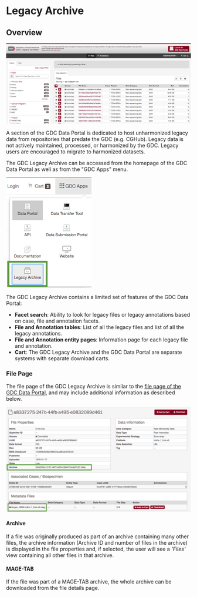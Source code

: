 # Legacy Archive

## Overview

[![Legacy Archive Portal](images/gdc-legacy-portal-home.png)](images/gdc-legacy-portal-home.png "Click to see the full image.")

A section of the GDC Data Portal is dedicated to host unharmonized legacy data from repositories that predate the GDC (e.g. CGHub). Legacy data is not actively maintained, processed, or harmonized by the GDC. Legacy users are encouraged to migrate to harmonized datasets.

The GDC Legacy Archive can be accessed from the homepage of the GDC Data Portal as well as from the "GDC Apps" menu.

[![GDC apps archive](images/gdc-data-portal-gdc-apps-archive.png)](images/gdc-data-portal-gdc-apps-archive.png "Click to see the full image.")

The GDC Legacy Archive contains a limited set of features of the GDC Data Portal:

* __Facet search__: Ability to look for legacy files or legacy annotations based on case, file and annotation facets.
* __File and Annotation tables__: List of all the legacy files and list of all the legacy annotations.
* __File and Annotation entity pages__: Information page for each legacy file and annotation.
* __Cart__:  The GDC Legacy Archive and the GDC Data Portal are separate systems with separate download carts.

### File Page

The file page of the GDC Legacy Archive is similar to the [file page of the GDC Data Portal](Data.md#file-entity-page), and may include additional information as described below.

[![Files Entity Page](images/gdc-data-portal-files-entity-page-Archive-MagTab.png)](images/gdc-data-portal-files-entity-page-Archive-MagTab.png "Click to see the full image.")

#### Archive

If a file was originally produced as part of an archive containing many other files, the archive information (Archive ID and number of files in the archive) is displayed in the file properties and, if selected, the user will see a _'Files'_ view containing all other files in that archive.

#### MAGE-TAB

If the file was part of a MAGE-TAB archive, the whole archive can be downloaded from the file details page.

